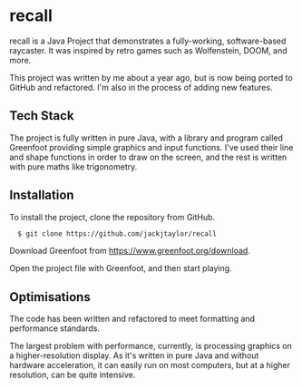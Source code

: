 
# recall

recall is a Java Project that demonstrates a fully-working, software-based raycaster. It was inspired by retro games such as Wolfenstein, DOOM, and more. 

This project was written by me about a year ago, but is now being ported to GitHub and refactored. I'm also in the process of adding new features.


## Tech Stack

The project is fully written in pure Java, with a library and program called Greenfoot providing simple graphics and input functions. I've used their line and shape functions in order to draw on the screen, and the rest is written with pure maths like trigonometry.


## Installation

To install the project, clone the repository from GitHub.

```bash
  $ git clone https://github.com/jackjtaylor/recall
```

Download Greenfoot from https://www.greenfoot.org/download.

Open the project file with Greenfoot, and then start playing.


## Optimisations

The code has been written and refactored to meet formatting and performance standards.

The largest problem with performance, currently, is processing graphics on a higher-resolution display. As it's written in pure Java and without hardware acceleration, it can easily run on most computers, but at a higher resolution, can be quite intensive.